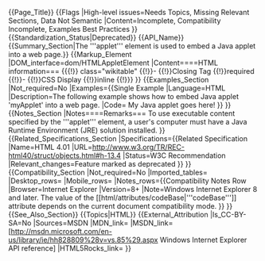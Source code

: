 {{Page_Title}}
{{Flags
|High-level issues=Needs Topics, Missing Relevant Sections, Data Not Semantic
|Content=Incomplete, Compatibility Incomplete, Examples Best Practices
}}
{{Standardization_Status|Deprecated}}
{{API_Name}}
{{Summary_Section|The '''applet''' element is used to embed a Java applet into a web page.}}
{{Markup_Element
|DOM_interface=dom/HTMLAppletElement
|Content====HTML information===
{{{!}} class="wikitable"
{{!}}-
{{!}}Closing Tag
{{!}}required
{{!}}-
{{!}}CSS Display
{{!}}inline
{{!}}}
}}
{{Examples_Section
|Not_required=No
|Examples={{Single Example
|Language=HTML
|Description=The following example shows how to embed Java applet 'myApplet' into a web page.
|Code=<applet code="myApplet.class" width="500" height="500">
My Java applet goes here! 
</applet>
}}
}}
{{Notes_Section
|Notes====Remarks===
To use executable content specified by the '''applet''' element, a user's computer must have  a Java Runtime Environment (JRE) solution installed.
}}
{{Related_Specifications_Section
|Specifications={{Related Specification
|Name=HTML 4.01
|URL=http://www.w3.org/TR/REC-html40/struct/objects.html#h-13.4
|Status=W3C Recommendation
|Relevant_changes=Feature marked as deprecated
}}
}}
{{Compatibility_Section
|Not_required=No
|Imported_tables=
|Desktop_rows=
|Mobile_rows=
|Notes_rows={{Compatibility Notes Row
|Browser=Internet Explorer
|Version=8+
|Note=Windows Internet Explorer 8 and later. The value of the [[html/attributes/codeBase|'''codeBase''']] attribute depends on the current document compatibility mode.
}}
}}
{{See_Also_Section}}
{{Topics|HTML}}
{{External_Attribution
|Is_CC-BY-SA=No
|Sources=MSDN
|MDN_link=
|MSDN_link=[http://msdn.microsoft.com/en-us/library/ie/hh828809%28v=vs.85%29.aspx Windows Internet Explorer API reference]
|HTML5Rocks_link=
}}